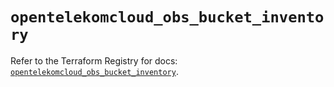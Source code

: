 # `opentelekomcloud_obs_bucket_inventory`

Refer to the Terraform Registry for docs: [`opentelekomcloud_obs_bucket_inventory`](https://registry.terraform.io/providers/opentelekomcloud/opentelekomcloud/1.36.17/docs/resources/obs_bucket_inventory).
